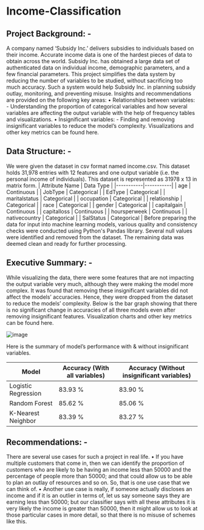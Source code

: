 # Income-Classification
## Project Background: -
A company named ‘Subsidy Inc.’ delivers subsidies to individuals based on their income. Accurate income data is one of the hardest pieces of data to obtain across the world. Subsidy Inc. has obtained a large data set of authenticated data on individual income, demographic parameters, and a few financial parameters. 
This project simplifies the data system by reducing the number of variables to be studied, without sacrificing too much accuracy. Such a system would help Subsidy Inc. in planning subsidy outlay, monitoring, and preventing misuse.
Insights and recommendations are provided on the following key areas:
•	Relationships between variables: - Understanding the proportion of categorical variables and how several variables are affecting the output variable with the help of frequency tables and visualizations.
•	Insignificant variables: - Finding and removing insignificant variables to reduce the model’s complexity.
Visualizations and other key metrics can be found here.

## Data Structure: -
We were given the dataset in csv format named income.csv. This dataset holds 31,978 entries with 12 features and one output variable (i.e. the personal income of individuals).
This dataset is represented as 31978 x 13 in matrix form.
| Attribute Name  | Data Type  |
|-----------|-----------|
| age	| Continuous |
| JobType	| Categorical |
| EdType	| Categorical |
| maritalstatus	| Categorical |
| occupation	| Categorical |
| relationship	| Categorical |
| race	| Categorical |
| gender	| Categorical |
| capitalgain	| Continuous |
| capitalloss	| Continuous |
| hoursperweek	| Continuous |
| nativecountry	| Categorical |
| SalStatus	| Categorical |
Before preparing the data for input into machine learning models, various quality and consistency checks were conducted using Python's Pandas library. Several null values were identified and removed from the dataset. The remaining data was deemed clean and ready for further processing.

## Executive Summary: -
While visualizing the data, there were some features that are not impacting the output variable very much, although they were making the model more complex.
It was found that removing these insignificant variables did not affect the models’ accuracies. Hence, they were dropped from the dataset to reduce the models’ complexity. Below is the bar graph showing that there is no significant change in accuracies of all three models even after removing insignificant features.
Visualization charts and other key metrics can be found here.

![image](https://github.com/user-attachments/assets/4d5e076b-15a4-4dbc-a91d-cb5e8ead1901)

Here is the summary of model’s performance with & without insignificant variables.

| Model                | Accuracy (With all variables) | Accuracy (Without insignificant variables) |
|----------------------|----------------------------|-------------------------------------------|
| Logistic Regression | 83.93 %                     | 83.90 %                                   |
| Random Forest       | 85.62 %                     | 85.06 %                                   |
| K-Nearest Neighbor  | 83.39 %                     | 83.27 %                                   |

## Recommendations: -
There are several use cases for such a project in real life.
•	If you have multiple customers that come in, then we can identify the proportion of customers who are likely to be having an income less than 50000 and the percentage of people more than 50000; and that could allow us to be able to plan an outlay of resources and so on. So, that is one use case that we can think of.
•	Another use case is really, if someone actually discloses an income and if it is an outlier in terms of, let us say someone says they are earning less than 50000; but our classifier says with all these attributes it is very likely the income is greater than 50000, then it might allow us to look at those particular cases in more detail, so that there is no misuse of schemes like this.

